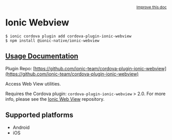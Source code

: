 <a style="float:right;font-size:12px;" href="http://github.com/ionic-team/ionic-native/edit/master/src/@ionic-native/plugins/ionic-webview/index.ts#L1">
  Improve this doc
</a>

# Ionic Webview

```
$ ionic cordova plugin add cordova-plugin-ionic-webview
$ npm install @ionic-native/ionic-webview
```

## [Usage Documentation](https://ionicframework.com/docs/native/ionic-webview/)

Plugin Repo: [https://github.com/ionic-team/cordova-plugin-ionic-webview](https://github.com/ionic-team/cordova-plugin-ionic-webview)

Access Web View utilities.

Requires the Cordova plugin: `cordova-plugin-ionic-webview` > 2.0. For more info, please see the [Ionic Web View](https://github.com/ionic-team/cordova-plugin-ionic-webview) repository.

## Supported platforms
- Android
- iOS



